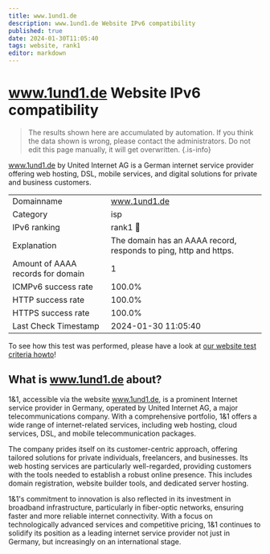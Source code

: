 ```yaml
---
title: www.1und1.de
description: www.1und1.de Website IPv6 compatibility
published: true
date: 2024-01-30T11:05:40
tags: website, rank1
editor: markdown
---
```


# www.1und1.de Website IPv6 compatibility

> The results shown here are accumulated by automation. If you think the data shown is wrong, please contact the administrators. 
> Do not edit this page manually, it will get overwritten.
{.is-info}

www.1und1.de by United Internet AG is a German internet service provider offering web hosting, DSL, mobile services, and digital solutions for private and business customers.


|   |   |
| - | - |
| Domainname | www.1und1.de
| Category | isp |
| IPv6 ranking | rank1 :1st_place_medal: |
| Explanation | The domain has an AAAA record, responds to ping, http and https. |
| Amount of AAAA records for domain | 1 |
| ICMPv6 success rate | 100.0%|
| HTTP success rate | 100.0% |
| HTTPS success rate | 100.0% |
| Last Check Timestamp | 2024-01-30 11:05:40 |

To see how this test was performed, please have a look at [our website test criteria howto](/howto/testcriteria/website)!


## What is www.1und1.de about?
1&1, accessible via the website www.1und1.de, is a prominent Internet service provider in Germany, operated by United Internet AG, a major telecommunications company. With a comprehensive portfolio, 1&1 offers a wide range of internet-related services, including web hosting, cloud services, DSL, and mobile telecommunication packages.

The company prides itself on its customer-centric approach, offering tailored solutions for private individuals, freelancers, and businesses. Its web hosting services are particularly well-regarded, providing customers with the tools needed to establish a robust online presence. This includes domain registration, website builder tools, and dedicated server hosting.

1&1's commitment to innovation is also reflected in its investment in broadband infrastructure, particularly in fiber-optic networks, ensuring faster and more reliable internet connectivity. With a focus on technologically advanced services and competitive pricing, 1&1 continues to solidify its position as a leading internet service provider not just in Germany, but increasingly on an international stage.

